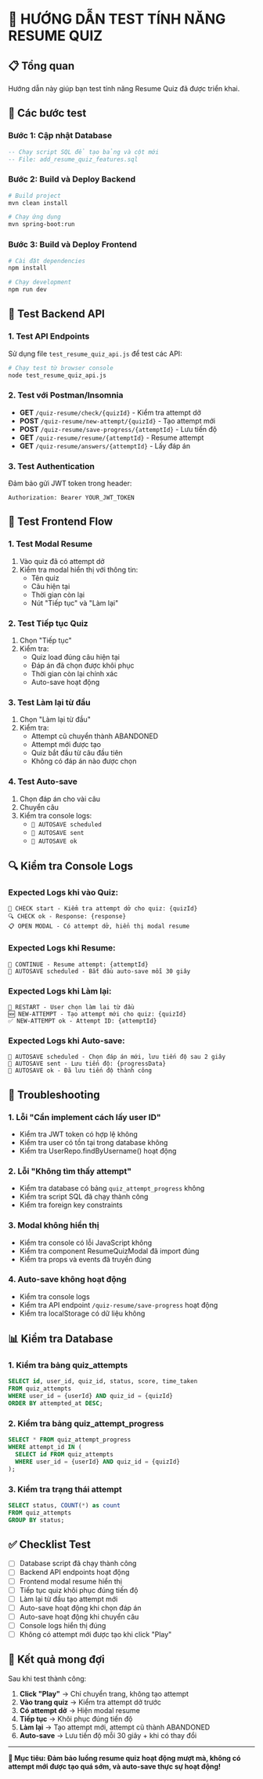 # 🧪 HƯỚNG DẪN TEST TÍNH NĂNG RESUME QUIZ

## 📋 **Tổng quan**
Hướng dẫn này giúp bạn test tính năng Resume Quiz đã được triển khai.

## 🚀 **Các bước test**

### **Bước 1: Cập nhật Database**
```sql
-- Chạy script SQL để tạo bảng và cột mới
-- File: add_resume_quiz_features.sql
```

### **Bước 2: Build và Deploy Backend**
```bash
# Build project
mvn clean install

# Chạy ứng dụng
mvn spring-boot:run
```

### **Bước 3: Build và Deploy Frontend**
```bash
# Cài đặt dependencies
npm install

# Chạy development
npm run dev
```

## 🧪 **Test Backend API**

### **1. Test API Endpoints**
Sử dụng file `test_resume_quiz_api.js` để test các API:

```bash
# Chạy test từ browser console
node test_resume_quiz_api.js
```

### **2. Test với Postman/Insomnia**
- **GET** `/quiz-resume/check/{quizId}` - Kiểm tra attempt dở
- **POST** `/quiz-resume/new-attempt/{quizId}` - Tạo attempt mới
- **POST** `/quiz-resume/save-progress/{attemptId}` - Lưu tiến độ
- **GET** `/quiz-resume/resume/{attemptId}` - Resume attempt
- **GET** `/quiz-resume/answers/{attemptId}` - Lấy đáp án

### **3. Test Authentication**
Đảm bảo gửi JWT token trong header:
```
Authorization: Bearer YOUR_JWT_TOKEN
```

## 🎯 **Test Frontend Flow**

### **1. Test Modal Resume**
1. Vào quiz đã có attempt dở
2. Kiểm tra modal hiển thị với thông tin:
   - Tên quiz
   - Câu hiện tại
   - Thời gian còn lại
   - Nút "Tiếp tục" và "Làm lại"

### **2. Test Tiếp tục Quiz**
1. Chọn "Tiếp tục"
2. Kiểm tra:
   - Quiz load đúng câu hiện tại
   - Đáp án đã chọn được khôi phục
   - Thời gian còn lại chính xác
   - Auto-save hoạt động

### **3. Test Làm lại từ đầu**
1. Chọn "Làm lại từ đầu"
2. Kiểm tra:
   - Attempt cũ chuyển thành ABANDONED
   - Attempt mới được tạo
   - Quiz bắt đầu từ câu đầu tiên
   - Không có đáp án nào được chọn

### **4. Test Auto-save**
1. Chọn đáp án cho vài câu
2. Chuyển câu
3. Kiểm tra console logs:
   - `💾 AUTOSAVE scheduled`
   - `💾 AUTOSAVE sent`
   - `💾 AUTOSAVE ok`

## 🔍 **Kiểm tra Console Logs**

### **Expected Logs khi vào Quiz:**
```
🚀 CHECK start - Kiểm tra attempt dở cho quiz: {quizId}
🔍 CHECK ok - Response: {response}
📋 OPEN MODAL - Có attempt dở, hiển thị modal resume
```

### **Expected Logs khi Resume:**
```
🔄 CONTINUE - Resume attempt: {attemptId}
💾 AUTOSAVE scheduled - Bắt đầu auto-save mỗi 30 giây
```

### **Expected Logs khi Làm lại:**
```
🔄 RESTART - User chọn làm lại từ đầu
🆕 NEW-ATTEMPT - Tạo attempt mới cho quiz: {quizId}
✅ NEW-ATTEMPT ok - Attempt ID: {attemptId}
```

### **Expected Logs khi Auto-save:**
```
💾 AUTOSAVE scheduled - Chọn đáp án mới, lưu tiến độ sau 2 giây
💾 AUTOSAVE sent - Lưu tiến độ: {progressData}
💾 AUTOSAVE ok - Đã lưu tiến độ thành công
```

## 🐛 **Troubleshooting**

### **1. Lỗi "Cần implement cách lấy user ID"**
- Kiểm tra JWT token có hợp lệ không
- Kiểm tra user có tồn tại trong database không
- Kiểm tra UserRepo.findByUsername() hoạt động

### **2. Lỗi "Không tìm thấy attempt"**
- Kiểm tra database có bảng `quiz_attempt_progress` không
- Kiểm tra script SQL đã chạy thành công
- Kiểm tra foreign key constraints

### **3. Modal không hiển thị**
- Kiểm tra console có lỗi JavaScript không
- Kiểm tra component ResumeQuizModal đã import đúng
- Kiểm tra props và events đã truyền đúng

### **4. Auto-save không hoạt động**
- Kiểm tra console logs
- Kiểm tra API endpoint `/quiz-resume/save-progress` hoạt động
- Kiểm tra localStorage có dữ liệu không

## 📊 **Kiểm tra Database**

### **1. Kiểm tra bảng quiz_attempts**
```sql
SELECT id, user_id, quiz_id, status, score, time_taken 
FROM quiz_attempts 
WHERE user_id = {userId} AND quiz_id = {quizId}
ORDER BY attempted_at DESC;
```

### **2. Kiểm tra bảng quiz_attempt_progress**
```sql
SELECT * FROM quiz_attempt_progress 
WHERE attempt_id IN (
  SELECT id FROM quiz_attempts 
  WHERE user_id = {userId} AND quiz_id = {quizId}
);
```

### **3. Kiểm tra trạng thái attempt**
```sql
SELECT status, COUNT(*) as count
FROM quiz_attempts 
GROUP BY status;
```

## ✅ **Checklist Test**

- [ ] Database script đã chạy thành công
- [ ] Backend API endpoints hoạt động
- [ ] Frontend modal resume hiển thị
- [ ] Tiếp tục quiz khôi phục đúng tiến độ
- [ ] Làm lại từ đầu tạo attempt mới
- [ ] Auto-save hoạt động khi chọn đáp án
- [ ] Auto-save hoạt động khi chuyển câu
- [ ] Console logs hiển thị đúng
- [ ] Không có attempt mới được tạo khi click "Play"

## 🎉 **Kết quả mong đợi**

Sau khi test thành công:
1. **Click "Play"** → Chỉ chuyển trang, không tạo attempt
2. **Vào trang quiz** → Kiểm tra attempt dở trước  
3. **Có attempt dở** → Hiện modal resume
4. **Tiếp tục** → Khôi phục đúng tiến độ
5. **Làm lại** → Tạo attempt mới, attempt cũ thành ABANDONED
6. **Auto-save** → Lưu tiến độ mỗi 30 giây + khi có thay đổi

---

**🎯 Mục tiêu: Đảm bảo luồng resume quiz hoạt động mượt mà, không có attempt mới được tạo quá sớm, và auto-save thực sự hoạt động!**
